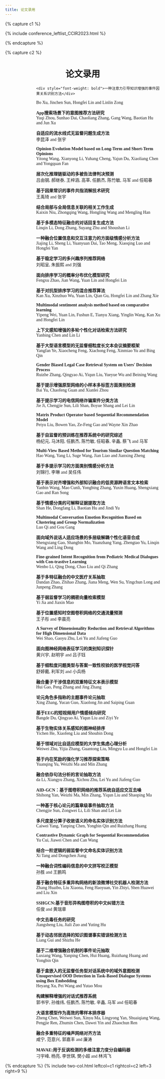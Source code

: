 ```yaml
---
title: 论文录用
---
```


{% capture c1 %}

{% include conference_leftlist_CCIR2023.html %}

{% endcapture %}

{% capture c2 %}

<h1 style="text-align: center;">论文录用</h1>

<div style="margin-left: 20%;font-family: 'Times New Roman', 'Microsoft YaHei','serif'">
    
    <div style="font-weight: bold">一种注意力引导知识增强的事件因果关系识别方法</div>
<div>Bo Xu, Jinchen Sun, Hongfei Lin and Linlin Zong</div>
<p></p>
<div style="font-weight: bold">App搜索场景下的意图推荐方法研究</div>
<div>Yuqi Zhou, Sunhao Dai, Chaoliang Zhang, Gang Wang, Baotian Hu and Jun Xu</div>
<p></p>
<div style="font-weight: bold">自适应的流水线式无监督问题生成方法</div>
<div>李昆泽 and 张宇</div>
<p></p>
<div style="font-weight: bold">Opinion Evolution Model based on Long-Term and Short-Term Opinions</div>
<div>Yitong Wang, Xianyong Li, Yuhang Cheng, Yajun Du, Xiaoliang Chen and Yongquan Fan</div>
<p></p>
<div style="font-weight: bold">层次化推理链驱动的多被告法律判决预测</div>
<div>吕由钢, 郝继泰, 王梓涵, 高莘, 任鹏杰, 陈竹敏, 马军 and 任昭春</div>
<p></p>
<div style="font-weight: bold">基于因果常识的事件共指消解技术研究</div>
<div>王禹琦 and 张宇</div>
<p></p>
<div style="font-weight: bold">结合局部与全局信息关联的相关工作生成</div>
<div>Kaixin Niu, Zhongqing Wang, Hongling Wang and Mengling Han</div>
<p></p>
<div style="font-weight: bold">基于多模态特征融合的对话回复生成方法</div>
<div>Linqin Li, Dong Zhang, Suyang Zhu and Shoushan Li</div>
<p></p>
<div style="font-weight: bold">一种融合位置信息和交互注意力的方面级情感分析方法</div>
<div>Jiajing Li, Sheng Li, Yuanyuan Dai, Tao Meng, Xiaoqing Luo and Hongfei Yan</div>
<p></p>
<div style="font-weight: bold">基于稳定学习的多兴趣序列推荐网络</div>
<div>刘昭呈, 朱振熙 and 刘强</div>
<p></p>
<div style="font-weight: bold">面向排序学习的概率分布优化模型研究</div>
<div>Fengxu Zhao, Jian Wang, Yuan Lin and Hongfei Lin</div>
<p></p>
<div style="font-weight: bold">基于对抗型排序学习的混合推荐算法</div>
<div>Kan Xu, Xinzhuo Wu, Yuan Lin, Qian Gu, Hongfei Lin and Zhang Xie</div>
<p></p>
<div style="font-weight: bold">Multimodal sentiment analysis method based on comparative learning</div>
<div>Yipeng Wei, Yuan Lin, Fushun E, Tianyu Xiang, Yinglin Wang, Kan Xu and Hongfei Lin</div>
<p></p>
<div style="font-weight: bold">上下文感知增强的多轮个性化对话检索方法研究</div>
<div>Yanbing Chen and Lin Li</div>
<p></p>
<div style="font-weight: bold">基于大型语言模型的无监督细粒度长文本会议摘要框架</div>
<div>Yangfan Ye, Xiaocheng Feng, Xiachong Feng, Xinmiao Yu and Bing Qin</div>
<p></p>
<div style="font-weight: bold">Gender Biased Legal Case Retrieval System on Users' Decision Process</div>
<div>Ruizhe Zhang, Qingyao Ai, Yiqun Liu, Yueyue Wu and Beining Wang</div>
<p></p>
<div style="font-weight: bold">基于提示增强原型网络的小样本多标签方面类别检测</div>
<div>Bai Yu, Chaofeng Guan and Xianlei Zhou</div>
<p></p>
<div style="font-weight: bold">基于提示学习的电信网络诈骗案件分类方法</div>
<div>Jie Ji, Chengjie Sun, Lili Shan, Boyue Shang and Lei Lin</div>
<p></p>
<div style="font-weight: bold">Matrix Product Operator based Sequential Recommendation Model</div>
<div>Peiyu Liu, Bowen Yao, Ze-Feng Gao and Wayne Xin Zhao</div>
<p></p>
<div style="font-weight: bold">基于自监督的预训练在推荐系统中的研究综述</div>
<div>杨纪元, 马沐阳, 任鹏杰, 陈竹敏, 任昭春, 辛鑫, 蔡飞 and 马军</div>
<p></p>
<div style="font-weight: bold">Multi-View Based Method for Tourism Similar Question Matching</div>
<div>Hao Wang, Yang Li, Suge Wang, Jian Liao and Jianxing Zheng</div>
<p></p>
<div style="font-weight: bold">基于多提示学习的方面类别情感分析方法</div>
<div>刘锦行, 李琳 and 吴任伟</div>
<p></p>
<div style="font-weight: bold">基于表示对齐增强和外部知识融合的低资源跨语言文本检索</div>
<div>Yanbin Wang, Mao Cunli, Yongbing Zhang, Yuxin Huang, Shengxiang Gao and Ran Song</div>
<p></p>
<div style="font-weight: bold">基于情感分类的可解释证据提取方法</div>
<div>Shan He, Dongfang Li, Baotian Hu and Jindi Yu</div>
<p></p>
<div style="font-weight: bold">Multimodal Conversation Emotion Recognition Based on Clustering and Group Normalization</div>
<div>Luo Qi and Gou Gang</div>
<p></p>
<div style="font-weight: bold">面向域外说话人适应场景的多层级解耦个性化语音合成</div>
<div>Shengxiang Gao, Shangbin Mo, Yuanzhang Yang, Zhengtao Yu, Linqin Wang and Ling Dong</div>
<p></p>
<div style="font-weight: bold">Fine-grained Intent Recognition from Pediatric Medical Dialogues with Con-trastive Learning</div>
<div>Wenbo Li, Qing Dong, Chao Liu and Qi Zhang</div>
<p></p>
<div style="font-weight: bold">基于多特征融合的中文医疗关系抽取</div>
<div>Dandan Zhao, Zhihao Zhang, Jiana Meng, Wen Su, Yingchun Long and Junpeng Zhang</div>
<p></p>
<div style="font-weight: bold">基于弱监督学习的稠密向量检索模型</div>
<div>Yi Jia and Jiaxin Mao</div>
<p></p>
<div style="font-weight: bold">基于位置感知时空图卷积网络的交通流量预测</div>
<div>王子彤 and 李晨亮</div>
<p></p>
<div style="font-weight: bold">A Survey of Dimensionality Reduction and Retrieval Algorithms for High Dimensional Data</div>
<div>Wei Shao, Gaoyu Zhu, Lei Yu and Jiafeng Guo</div>
<p></p>
<div style="font-weight: bold">面向图神经网络表征学习的类别知识探针</div>
<div>黄兴宇, 赵明宇 and 吕子钰</div>
<p></p>
<div style="font-weight: bold">基于细粒度问题类型与答案一致性校验的医学视觉问答</div>
<div>舒婷戴, 利军刘 and 小兵杨</div>
<p></p>
<div style="font-weight: bold">融合量子干涉信息的双重特征文本表示模型</div>
<div>Hui Gao, Peng Zhang and Jing Zhang</div>
<p></p>
<div style="font-weight: bold">论元角色多指称的主题事件论元抽取</div>
<div>Xing Zhang, Yucan Guo, Xiaolong Jin and Saiping Guan</div>
<p></p>
<div style="font-weight: bold">基于EEG的短视频用户情感倾向研究</div>
<div>Bangde Du, Qingyao Ai, Yiqun Liu and Ziyi Ye</div>
<p></p>
<div style="font-weight: bold">基于生物实体关系感知的图神经排序</div>
<div>Yichen He, Xiaofeng Liu and Shoubin Dong</div>
<p></p>
<div style="font-weight: bold">基于领域对比自适应模型的大学生焦虑心理分析</div>
<div>Weiwei Zhu, Yijia Zhang, Guantong Liu, Mingyu Lu and Hongfei Lin</div>
<p></p>
<div style="font-weight: bold">基于内在奖励的强化学习推荐探索策略</div>
<div>Yuanqing Yu, Weizhi Ma and Min Zhang</div>
<p></p>
<div style="font-weight: bold">融合依存句法分析的言论抽取方法</div>
<div>da Li, Xiangyu Zhang, Xichou Zhu, Lei Yu and Jiafeng Guo</div>
<p></p>
<div style="font-weight: bold">AID-GCN：基于图卷积网络的推荐系统自适应交互去噪</div>
<div>Shihong Yan, Weizhi Ma, Min Zhang, Yiqun Liu and Shaoping Ma</div>
<p></p>
<div style="font-weight: bold">一种基于核心论元的篇章级事件抽取方法</div>
<div>Chengjie Sun, Zongwei Li, Lili Shan and Lei Lin</div>
<p></p>
<div style="font-weight: bold">多尺度差分算子收敛语义的命名实体识别方法</div>
<div>Caiwei Yang, Yanping Chen, Yongbin Qin and Ruizhang Huang</div>
<p></p>
<div style="font-weight: bold">Contrastive Dynamic Graph for Sequential Recommendation</div>
<div>Yu Cui, Jiawei Chen and Can Wang</div>
<p></p>
<div style="font-weight: bold">结合一阶逻辑的弱监督中文命名实体识别方法</div>
<div>Xi Tang and Dongchen Jiang</div>
<p></p>
<div style="font-weight: bold">一种融合词性编码信息的中文拼写校正模型</div>
<div>孙胜 and 王鹏鸣</div>
<p></p>
<div style="font-weight: bold">基于融合特征多重异构网络的新浪微博社交机器人检测方法</div>
<div>Zhang Huaibo, Liu Xiaona, Feng Haoyuan, Yin Zhiyi, Shen Huawei and Liu Xin</div>
<p></p>
<div style="font-weight: bold">SSHGCN:基于音形异构图卷积的中文纠错方法</div>
<div>任俊 and 黄瑞章</div>
<p></p>
<div style="font-weight: bold">中文去毒任务的研究</div>
<div>Jiangsheng Liu, Jiali Zuo and Yuting Hu</div>
<p></p>
<div style="font-weight: bold">基于动态邻居选择的知识图谱事实错误检测方法</div>
<div>Liang Gui and Shizhu He</div>
<p></p>
<div style="font-weight: bold">基于二维增强融合机制的事件论元抽取</div>
<div>Luxiang Wang, Yanping Chen, Hui Huang, Ruizhang Huang and Yongbin Qin</div>
<p></p>
<div style="font-weight: bold">基于盒嵌入的无监督任务型对话系统中的域外意图检测 Unsupervised OOD Detection in Task-Based Dialogue Systems using Box Embedding</div>
<div>Heyang Xu, Pei Wang and Yutao Mou</div>
<p></p>
<div style="font-weight: bold">构建解释增强的对话式推荐系统</div>
<div>郭书宇, 孙维纬, 任鹏杰, 陈竹敏, 辛鑫, 马军 and 任昭春</div>
<p></p>
<div style="font-weight: bold">大语言模型作为高效的零样本排序器</div>
<div>Zheng Chen, Weiwei Sun, Xinyu Ma, Lingyong Yan, Shuaiqiang Wang, Pengjie Ren, Zhumin Chen, Dawei Yin and Zhaochun Ren</div>
<p></p>
<div style="font-weight: bold">融合多重特征的噪声网络对齐方法</div>
<div>咸宁, 范意兴, 郭嘉丰 and 廉涛</div>
<p></p>
<div style="font-weight: bold">MAVAE:用于反讽检测的多维注意力变分自编码器</div>
<div>刁宇峰, 杨亮, 李世琪, 樊小超 and 林鸿飞</div>
<p></p>

</div>

{% endcapture %}
{% include two-col.html leftcol=c1 rightcol=c2 left=3 right=9 %}
